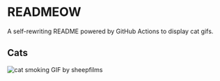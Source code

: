 # READMEOW

A self-rewriting README powered by GitHub Actions to display cat gifs.

## Cats

![cat smoking GIF by sheepfilms](https://media2.giphy.com/media/l0ExdMHUDKteztyfe/200.gif?cid=9acd02dazxes9vp8xbf9onysv8878tsxt26p3cx33kc61btl&ep=v1_gifs_search&rid=200.gif&ct=g)
